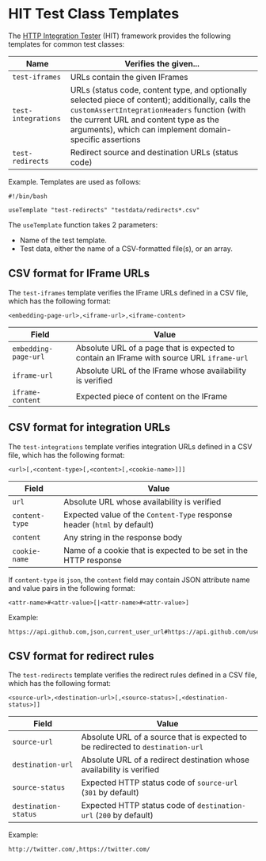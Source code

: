 # HIT Test Class Templates

The [HTTP Integration Tester](/README.md) (HIT) framework provides the
following templates for common test classes:

| Name | Verifies the given... |
| ---- | ----------- |
| `test-iframes` | URLs contain the given IFrames |
| `test-integrations` | URLs (status code, content type, and optionally selected piece of content); additionally, calls the `customAssertIntegrationHeaders` function (with the current URL and content type as the arguments), which can implement domain-specific assertions |
| `test-redirects` | Redirect source and destination URLs (status code) |

Example. Templates are used as follows:

    #!/bin/bash

    useTemplate "test-redirects" "testdata/redirects*.csv"

The `useTemplate` function takes 2 parameters:

* Name of the test template.
* Test data, either the name of a CSV-formatted file(s), or an array.

## CSV format for IFrame URLs

The `test-iframes` template verifies the IFrame URLs defined in a CSV
file, which has the following format:

    <embedding-page-url>,<iframe-url>,<iframe-content>

| Field | Value |
| ----- | ----- |
| `embedding-page-url` | Absolute URL of a page that is expected to contain an IFrame with source URL `iframe-url` |
| `iframe-url` | Absolute URL of the IFrame whose availability is verified |
| `iframe-content` | Expected piece of content on the IFrame |

## CSV format for integration URLs

The `test-integrations` template verifies integration URLs defined in
a CSV file, which has the following format:

    <url>[,<content-type>[,<content>[,<cookie-name>]]]

| Field | Value |
| ----- | ----- |
| `url` | Absolute URL whose availability is verified |
| `content-type` | Expected value of the `Content-Type` response header (`html` by default) |
| `content` | Any string in the response body |
| `cookie-name` | Name of a cookie that is expected to be set in the HTTP response |

If `content-type` is `json`, the `content` field may contain JSON
attribute name and value pairs in the following format:

    <attr-name>#<attr-value>[|<attr-name>#<attr-value>]

Example:

    https://api.github.com,json,current_user_url#https://api.github.com/user

## CSV format for redirect rules

The `test-redirects` template verifies the redirect rules defined in a
CSV file, which has the following format:

    <source-url>,<destination-url>[,<source-status>[,<destination-status>]]

| Field | Value |
| ----- | ----- |
| `source-url` | Absolute URL of a source that is expected to be redirected to `destination-url` |
| `destination-url` | Absolute URL of a redirect destination whose availability is verified |
| `source-status` | Expected HTTP status code of `source-url` (`301` by default) |
| `destination-status` | Expected HTTP status code of `destination-url` (`200` by default) |

Example:

    http://twitter.com/,https://twitter.com/
